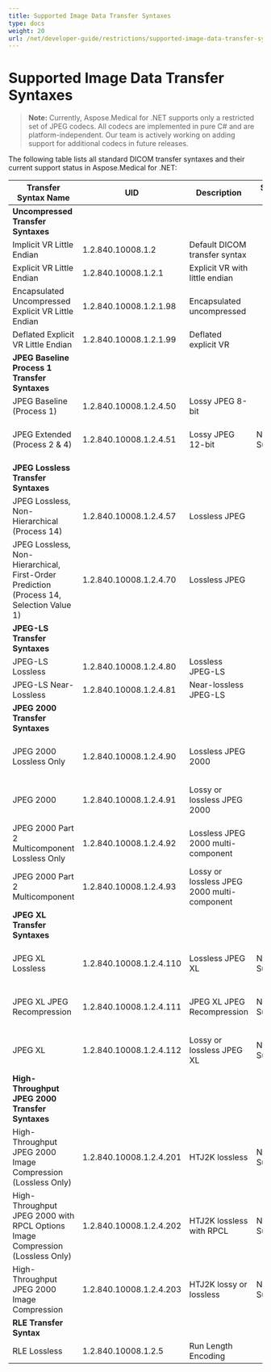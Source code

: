```yaml
---
title: Supported Image Data Transfer Syntaxes
type: docs
weight: 20
url: /net/developer-guide/restrictions/supported-image-data-transfer-syntaxes/
---
```


# Supported Image Data Transfer Syntaxes

> **Note:** Currently, Aspose.Medical for .NET supports only a restricted set of JPEG codecs. All codecs are implemented in pure C# and are platform-independent. Our team is actively working on adding support for additional codecs in future releases.

The following table lists all standard DICOM transfer syntaxes and their current support status in Aspose.Medical for .NET:

| Transfer Syntax Name                                                                    | UID                     | Description                                 | Support Status | Notes                                                 |
| --------------------------------------------------------------------------------------- | ----------------------- | ------------------------------------------- | -------------- | ----------------------------------------------------- |
| **Uncompressed Transfer Syntaxes**                                                      |                         |                                             |                |                                                       |
| Implicit VR Little Endian                                                               | 1.2.840.10008.1.2       | Default DICOM transfer syntax               |                |                                                       |
| Explicit VR Little Endian                                                               | 1.2.840.10008.1.2.1     | Explicit VR with little endian              |                |                                                       |
| Encapsulated Uncompressed Explicit VR Little Endian                                     | 1.2.840.10008.1.2.1.98  | Encapsulated uncompressed                   |                |                                                       |
| Deflated Explicit VR Little Endian                                                      | 1.2.840.10008.1.2.1.99  | Deflated explicit VR                        |                |                                                       |
| **JPEG Baseline Process 1 Transfer Syntaxes**                                           |                         |                                             |                |                                                       |
| JPEG Baseline (Process 1)                                                               | 1.2.840.10008.1.2.4.50  | Lossy JPEG 8-bit                            |                |                                                       |
| JPEG Extended (Process 2 & 4)                                                           | 1.2.840.10008.1.2.4.51  | Lossy JPEG 12-bit                           | Not Supported  | Currently not implemented in Aspose.Medical for .NET  |
| **JPEG Lossless Transfer Syntaxes**                                                     |                         |                                             |                |                                                       |
| JPEG Lossless, Non-Hierarchical (Process 14)                                            | 1.2.840.10008.1.2.4.57  | Lossless JPEG                               |                | Support limited to 8-bit images only                  |
| JPEG Lossless, Non-Hierarchical, First-Order Prediction (Process 14, Selection Value 1) | 1.2.840.10008.1.2.4.70  | Lossless JPEG                               |                | Support limited to 8-bit images only                  |
| **JPEG-LS Transfer Syntaxes**                                                           |                         |                                             |                |                                                       |
| JPEG-LS Lossless                                                                        | 1.2.840.10008.1.2.4.80  | Lossless JPEG-LS                            |                |                                                       |
| JPEG-LS Near-Lossless                                                                   | 1.2.840.10008.1.2.4.81  | Near-lossless JPEG-LS                       |                |                                                       |
| **JPEG 2000 Transfer Syntaxes**                                                         |                         |                                             |                |                                                       |
| JPEG 2000 Lossless Only                                                                 | 1.2.840.10008.1.2.4.90  | Lossless JPEG 2000                          |                | Supports 8-bit and 16-bit reading, only 8-bit writing |
| JPEG 2000                                                                               | 1.2.840.10008.1.2.4.91  | Lossy or lossless JPEG 2000                 |                | Supports 8-bit and 16-bit reading, only 8-bit writing |
| JPEG 2000 Part 2 Multicomponent Lossless Only                                           | 1.2.840.10008.1.2.4.92  | Lossless JPEG 2000 multi-component          |                | Supports 8-bit and 16-bit reading, only 8-bit writing |
| JPEG 2000 Part 2 Multicomponent                                                         | 1.2.840.10008.1.2.4.93  | Lossy or lossless JPEG 2000 multi-component |                | Supports 8-bit and 16-bit reading, only 8-bit writing |
| **JPEG XL Transfer Syntaxes**                                                           |                         |                                             |                |                                                       |
| JPEG XL Lossless                                                                        | 1.2.840.10008.1.2.4.110 | Lossless JPEG XL                            | Not Supported  | Currently not implemented in Aspose.Medical for .NET  |
| JPEG XL JPEG Recompression                                                              | 1.2.840.10008.1.2.4.111 | JPEG XL JPEG Recompression                  | Not Supported  | Currently not implemented in Aspose.Medical for .NET  |
| JPEG XL                                                                                 | 1.2.840.10008.1.2.4.112 | Lossy or lossless JPEG XL                   | Not Supported  | Currently not implemented in Aspose.Medical for .NET  |
| **High-Throughput JPEG 2000 Transfer Syntaxes**                                         |                         |                                             |                |                                                       |
| High-Throughput JPEG 2000 Image Compression (Lossless Only)                             | 1.2.840.10008.1.2.4.201 | HTJ2K lossless                              | Not Supported  | Currently not implemented in Aspose.Medical for .NET  |
| High-Throughput JPEG 2000 with RPCL Options Image Compression (Lossless Only)           | 1.2.840.10008.1.2.4.202 | HTJ2K lossless with RPCL                    | Not Supported  | Currently not implemented in Aspose.Medical for .NET  |
| High-Throughput JPEG 2000 Image Compression                                             | 1.2.840.10008.1.2.4.203 | HTJ2K lossy or lossless                     | Not Supported  | Currently not implemented in Aspose.Medical for .NET  |
| **RLE Transfer Syntax**                                                                 |                         |                                             |                |                                                       |
| RLE Lossless                                                                            | 1.2.840.10008.1.2.5     | Run Length Encoding                         |                |                                                       |
